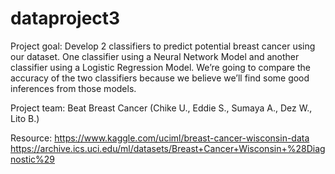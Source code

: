 # dataproject3

Project goal: Develop 2 classifiers to predict potential breast cancer using our dataset. One classifier using a Neural Network Model and another classifier using a Logistic Regression Model. We’re going to compare the accuracy of the two classifiers because we believe we’ll find some good inferences from those models.

Project team: Beat Breast Cancer (Chike U., Eddie S., Sumaya A., Dez W., Lito B.)

Resource: 
https://www.kaggle.com/uciml/breast-cancer-wisconsin-data
https://archive.ics.uci.edu/ml/datasets/Breast+Cancer+Wisconsin+%28Diagnostic%29
